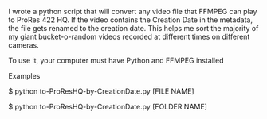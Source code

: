 I wrote a python script that will convert any video file that FFMPEG can play to ProRes 422 HQ. 
If the video contains the Creation Date in the metadata, the file gets renamed to the creation date. 
This helps me sort the majority of my giant bucket-o-random videos recorded at different times on different cameras.

To use it, your computer must have Python and FFMPEG installed

Examples

$ python to-ProResHQ-by-CreationDate.py [FILE NAME]

$ python to-ProResHQ-by-CreationDate.py [FOLDER NAME]
